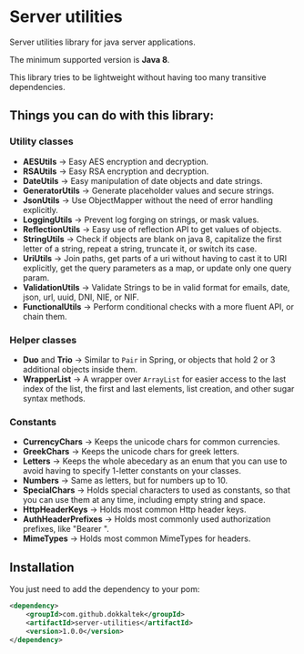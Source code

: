 # Server utilities
Server utilities library for java server applications. 

The minimum supported version is **Java 8**.

This library tries to be lightweight without having too many transitive dependencies.

## Things you can do with this library:

### Utility classes
- **AESUtils** -> Easy AES encryption and decryption.
- **RSAUtils** -> Easy RSA encryption and decryption.
- **DateUtils** -> Easy manipulation of date objects and date strings.
- **GeneratorUtils** -> Generate placeholder values and secure strings.
- **JsonUtils** -> Use ObjectMapper without the need of error handling explicitly.
- **LoggingUtils** -> Prevent log forging on strings, or mask values.
- **ReflectionUtils** -> Easy use of reflection API to get values of objects.
- **StringUtils** -> Check if objects are blank on java 8, capitalize the first letter of a string, repeat a string, truncate it, or switch its case.
- **UriUtils** -> Join paths, get parts of a uri without having to cast it to URI explicitly, get the query parameters as a map, or update only one query param.
- **ValidationUtils** -> Validate Strings to be in valid format for emails, date, json, url, uuid, DNI, NIE, or NIF.
- **FunctionalUtils** -> Perform conditional checks with a more fluent API, or chain them.


### Helper classes
- **Duo** and **Trio** -> Similar to `Pair` in Spring, or objects that hold 2 or 3 additional objects inside them.
- **WrapperList** -> A wrapper over `ArrayList` for easier access to the last index of the list, the first and last elements, list creation, and other sugar syntax methods.

### Constants 
- **CurrencyChars** -> Keeps the unicode chars for common currencies.
- **GreekChars** -> Keeps the unicode chars for greek letters.
- **Letters** -> Keeps the whole abecedary as an enum that you can use to avoid having to specify 1-letter constants on your classes.
- **Numbers** -> Same as letters, but for numbers up to 10.
- **SpecialChars** -> Holds special characters to used as constants, so that you can use them at any time, including empty string and space.
- **HttpHeaderKeys** -> Holds most common Http header keys.
- **AuthHeaderPrefixes** -> Holds most commonly used authorization prefixes, like "Bearer ".
- **MimeTypes** -> Holds most common MimeTypes for headers.

## Installation
You just need to add the dependency to your pom:

``` xml
<dependency>
    <groupId>com.github.dokkaltek</groupId>
    <artifactId>server-utilities</artifactId>
    <version>1.0.0</version>
</dependency>
```
